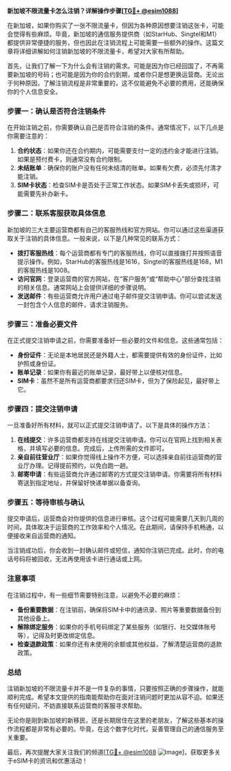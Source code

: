 **新加坡不限流量卡怎么注销？详解操作步骤[[TG💪+ @esim1088](https://t.me/s/esim1088)]**

在新加坡，如果你购买了一张不限流量卡，但因为各种原因想要注销这张卡，可能会觉得有些麻烦。毕竟，新加坡的通信服务提供商（如StarHub、Singtel和M1）都提供非常便捷的服务，但也因此在注销流程上可能需要一些额外的操作。这篇文章将详细讲解如何注销新加坡的不限流量卡，希望对大家有所帮助。

首先，让我们了解一下为什么会有注销的需求。可能是因为你已经回国了，不再需要新加坡的号码；也可能是因为你的合约到期，或者你只是想更换运营商。无论出于何种原因，了解注销流程是非常重要的，这不仅能避免不必要的费用，还能确保你的个人信息安全。

### 步骤一：确认是否符合注销条件

在开始注销之前，你需要确认自己是否符合注销的条件。通常情况下，以下几点是你需要注意的：

1. **合约状态**：如果你还在合约期内，可能需要支付一定的违约金才能进行注销。如果是预付费卡，则通常没有合约限制。
2. **未结账单**：确保你的账户没有任何未结清的账单。如果有欠费，必须先付清才能注销。
3. **SIM卡状态**：检查SIM卡是否处于正常工作状态。如果SIM卡丢失或损坏，可能需要先补办新卡。

### 步骤二：联系客服获取具体信息

新加坡的三大主要运营商都有自己的客服热线和官方网站。你可以通过这些渠道获取关于注销的具体信息。一般来说，以下是几种常见的联系方式：

- **拨打客服热线**：每个运营商都有专门的客服热线，你可以直接拨打并按照语音提示操作。例如，StarHub的客服热线是1616，Singtel的客服热线是168，M1的客服热线是1008。
- **访问官网**：登录运营商的官方网站，在“客户服务”或“帮助中心”部分查找注销的相关信息。通常网站上会提供详细的步骤说明。
- **发送邮件**：有些运营商允许用户通过电子邮件提交注销申请。你可以尝试发送一封包含个人信息的邮件，请求注销服务。

### 步骤三：准备必要文件

在正式提交注销申请之前，你需要准备好一些必要的文件和信息。这些通常包括：

- **身份证件**：无论是本地居民还是外籍人士，都需要提供有效的身份证件，比如护照或身份证。
- **账单记录**：如果你有最近的账单记录，最好带上以便核对信息。
- **SIM卡**：虽然不是所有运营商都要求归还SIM卡，但为了保险起见，最好带上它。

### 步骤四：提交注销申请

一旦准备好所有材料，就可以正式提交注销申请了。以下是具体的操作方法：

1. **在线提交**：许多运营商都支持在线提交注销申请。你可以在官网上找到相关表格，并填写必要的信息。完成后，上传所需的文件即可。
2. **亲自前往营业厅**：如果你觉得线上操作不方便，可以选择亲自前往运营商的营业厅办理。记得提前预约，以免白跑一趟。
3. **邮寄申请**：有些运营商允许通过邮寄的方式提交注销申请。你需要将所有材料寄送到指定地址，并保留好快递单据以备查询。

### 步骤五：等待审核与确认

提交申请后，运营商会对你提供的信息进行审核。这个过程可能需要几天到几周的时间，具体取决于运营商的工作效率和个人情况。在此期间，请保持手机畅通，以便接收来自运营商的通知。

当注销成功后，你会收到一封确认邮件或短信，通知你注销已完成。此时，你的电话号码将被回收，无法再使用该卡进行通话或上网。

### 注意事项

在注销过程中，有一些细节需要特别注意，以避免不必要的麻烦：

- **备份重要数据**：在注销前，确保将SIM卡中的通讯录、照片等重要数据备份到其他设备上。
- **解除绑定服务**：如果你的手机号码绑定了某些服务（如银行、社交媒体账号等），记得及时更改绑定信息。
- **检查退款政策**：如果你还有未使用的余额或其他权益，了解清楚运营商的退款政策。

### 总结

注销新加坡的不限流量卡并不是一件复杂的事情，只要按照正确的步骤操作，就能顺利完成。希望本文提供的指南能帮助你在面对注销问题时更加从容不迫。如果还有任何疑问，不妨直接联系运营商的客服寻求帮助。

无论你是刚到新加坡的新移民，还是长期居住在这里的老朋友，了解这些基本的操作流程都是非常有必要的。毕竟，在这个数字化时代，妥善管理自己的通信服务至关重要。

最后，再次提醒大家关注我们的频道[[TG💪+ @esim1088](https://t.me/s/esim1088) ![Image](https://i.postimg.cc/4NQfJmqS/Snipaste-2025-05-13-00-14-12.png)]，获取更多关于eSIM卡的资讯和优惠活动！